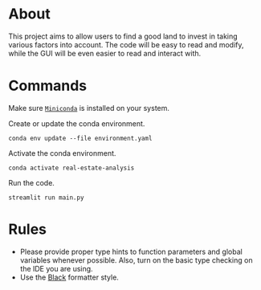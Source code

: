 # About

This project aims to allow users to find a good land to invest in taking various factors into account. The code will be easy to read and modify, while the GUI will be even easier to read and interact with.

# Commands

Make sure [`Miniconda`](https://docs.conda.io/en/latest/miniconda.html) is installed on your system.

Create or update the conda environment.

```
conda env update --file environment.yaml
```

Activate the conda environment.

```
conda activate real-estate-analysis
```

Run the code.

```
streamlit run main.py
```

# Rules

- Please provide proper type hints to function parameters and global variables whenever possible. Also, turn on the basic type checking on the IDE you are using.
- Use the [Black](https://github.com/psf/black) formatter style.

